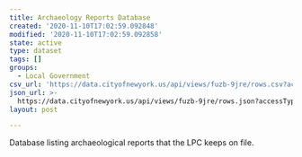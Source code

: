 ```yaml
---
title: Archaeology Reports Database
created: '2020-11-10T17:02:59.092848'
modified: '2020-11-10T17:02:59.092858'
state: active
type: dataset
tags: []
groups:
  - Local Government
csv_url: 'https://data.cityofnewyork.us/api/views/fuzb-9jre/rows.csv?accessType=DOWNLOAD'
json_url: >-
  https://data.cityofnewyork.us/api/views/fuzb-9jre/rows.json?accessType=DOWNLOAD
layout: post

---
```

Database listing archaeological reports that the LPC keeps on file.
